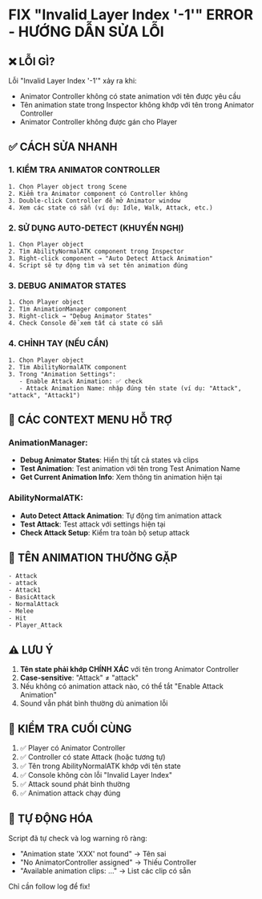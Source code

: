 # FIX "Invalid Layer Index '-1'" ERROR - HƯỚNG DẪN SỬA LỖI

## ❌ LỖI GÌ?
Lỗi "Invalid Layer Index '-1'" xảy ra khi:
- Animator Controller không có state animation với tên được yêu cầu
- Tên animation state trong Inspector không khớp với tên trong Animator Controller
- Animator Controller không được gán cho Player

## ✅ CÁCH SỬA NHANH

### 1. KIỂM TRA ANIMATOR CONTROLLER
```
1. Chọn Player object trong Scene
2. Kiểm tra Animator component có Controller không
3. Double-click Controller để mở Animator window
4. Xem các state có sẵn (ví dụ: Idle, Walk, Attack, etc.)
```

### 2. SỬ DỤNG AUTO-DETECT (KHUYẾN NGHỊ)
```
1. Chọn Player object
2. Tìm AbilityNormalATK component trong Inspector
3. Right-click component → "Auto Detect Attack Animation"
4. Script sẽ tự động tìm và set tên animation đúng
```

### 3. DEBUG ANIMATOR STATES
```
1. Chọn Player object
2. Tìm AnimationManager component
3. Right-click → "Debug Animator States"
4. Check Console để xem tất cả state có sẵn
```

### 4. CHỈNH TAY (NẾU CẦN)
```
1. Chọn Player object
2. Tìm AbilityNormalATK component
3. Trong "Animation Settings":
   - Enable Attack Animation: ✅ check
   - Attack Animation Name: nhập đúng tên state (ví dụ: "Attack", "attack", "Attack1")
```

## 🔧 CÁC CONTEXT MENU HỖ TRỢ

### AnimationManager:
- **Debug Animator States**: Hiển thị tất cả states và clips
- **Test Animation**: Test animation với tên trong Test Animation Name
- **Get Current Animation Info**: Xem thông tin animation hiện tại

### AbilityNormalATK:
- **Auto Detect Attack Animation**: Tự động tìm animation attack
- **Test Attack**: Test attack với settings hiện tại
- **Check Attack Setup**: Kiểm tra toàn bộ setup attack

## 📝 TÊN ANIMATION THƯỜNG GẶP
```
- Attack
- attack  
- Attack1
- BasicAttack
- NormalAttack
- Melee
- Hit
- Player_Attack
```

## ⚠️ LƯU Ý
1. **Tên state phải khớp CHÍNH XÁC** với tên trong Animator Controller
2. **Case-sensitive**: "Attack" ≠ "attack"
3. Nếu không có animation attack nào, có thể tắt "Enable Attack Animation"
4. Sound vẫn phát bình thường dù animation lỗi

## 🎯 KIỂM TRA CUỐI CÙNG
1. ✅ Player có Animator Controller
2. ✅ Controller có state Attack (hoặc tương tự)
3. ✅ Tên trong AbilityNormalATK khớp với tên state
4. ✅ Console không còn lỗi "Invalid Layer Index"
5. ✅ Attack sound phát bình thường
6. ✅ Animation attack chạy đúng

## 🚀 TỰ ĐỘNG HÓA
Script đã tự check và log warning rõ ràng:
- "Animation state 'XXX' not found" → Tên sai
- "No AnimatorController assigned" → Thiếu Controller
- "Available animation clips: ..." → List các clip có sẵn

Chỉ cần follow log để fix!
